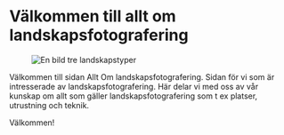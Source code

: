 Välkommen till allt om landskapsfotografering
============
<figure id="index-img">
<img src="[RELURL]img/index/index.jpg" alt="En bild tre landskapstyper" />
</figure>
Välkommen till sidan Allt Om landskapsfotografering. Sidan för vi som är
intresserade av landskapsfotografering. Här delar vi med oss av vår kunskap om
allt som gäller landskapsfotografering som t ex platser, utrustning och teknik.

Välkommen!
